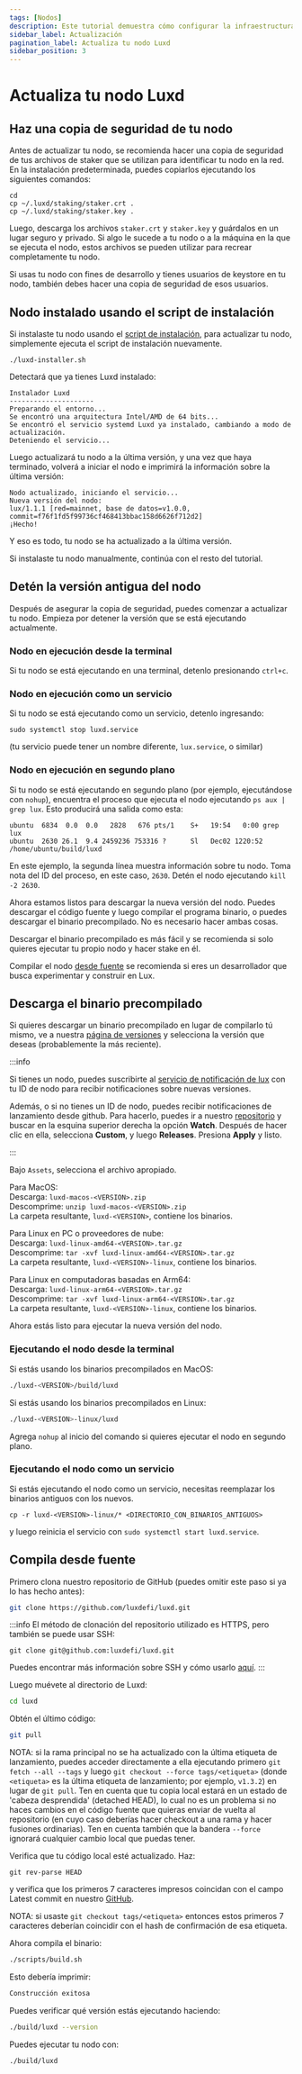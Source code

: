 ```yaml
---
tags: [Nodos]
description: Este tutorial demuestra cómo configurar la infraestructura para monitorear una instancia de Luxd.
sidebar_label: Actualización
pagination_label: Actualiza tu nodo Luxd
sidebar_position: 3
---
```


# Actualiza tu nodo Luxd

## Haz una copia de seguridad de tu nodo

Antes de actualizar tu nodo, se recomienda hacer una copia de seguridad de tus archivos de staker que se utilizan para identificar tu nodo en la red. En la instalación predeterminada, puedes copiarlos ejecutando los siguientes comandos:

```text
cd
cp ~/.luxd/staking/staker.crt .
cp ~/.luxd/staking/staker.key .
```

Luego, descarga los archivos `staker.crt` y `staker.key` y guárdalos en un lugar seguro y privado. Si algo le sucede a tu nodo o a la máquina en la que se ejecuta el nodo, estos archivos se pueden utilizar para recrear completamente tu nodo.

Si usas tu nodo con fines de desarrollo y tienes usuarios de keystore en tu nodo, también debes hacer una copia de seguridad de esos usuarios.

## Nodo instalado usando el script de instalación

Si instalaste tu nodo usando el [script de instalación](/nodes/run/with-installer/installing-luxd.md), para actualizar tu nodo, simplemente ejecuta el script de instalación nuevamente.

```text
./luxd-installer.sh
```

Detectará que ya tienes Luxd instalado:

```text
Instalador Luxd
---------------------
Preparando el entorno...
Se encontró una arquitectura Intel/AMD de 64 bits...
Se encontró el servicio systemd Luxd ya instalado, cambiando a modo de actualización.
Deteniendo el servicio...
```

Luego actualizará tu nodo a la última versión, y una vez que haya terminado, volverá a iniciar el nodo e imprimirá la información sobre la última versión:

```text
Nodo actualizado, iniciando el servicio...
Nueva versión del nodo:
lux/1.1.1 [red=mainnet, base de datos=v1.0.0, commit=f76f1fd5f99736cf468413bbac158d6626f712d2]
¡Hecho!
```

Y eso es todo, tu nodo se ha actualizado a la última versión.

Si instalaste tu nodo manualmente, continúa con el resto del tutorial.

## Detén la versión antigua del nodo

Después de asegurar la copia de seguridad, puedes comenzar a actualizar tu nodo. Empieza por detener la versión que se está ejecutando actualmente.

### Nodo en ejecución desde la terminal

Si tu nodo se está ejecutando en una terminal, detenlo presionando `ctrl+c`.

### Nodo en ejecución como un servicio

Si tu nodo se está ejecutando como un servicio, detenlo ingresando:

`sudo systemctl stop luxd.service`

(tu servicio puede tener un nombre diferente, `lux.service`, o similar)

### Nodo en ejecución en segundo plano

Si tu nodo se está ejecutando en segundo plano (por ejemplo, ejecutándose con `nohup`), encuentra el proceso que ejecuta el nodo ejecutando `ps aux | grep lux`. Esto producirá una salida como esta:

```text
ubuntu  6834  0.0  0.0   2828   676 pts/1    S+   19:54   0:00 grep lux
ubuntu  2630 26.1  9.4 2459236 753316 ?      Sl   Dec02 1220:52 /home/ubuntu/build/luxd
```

En este ejemplo, la segunda línea muestra información sobre tu nodo. Toma nota del ID del proceso, en este caso, `2630`. Detén el nodo ejecutando `kill -2 2630`.

Ahora estamos listos para descargar la nueva versión del nodo. Puedes descargar el código fuente y luego compilar el programa binario, o puedes descargar el binario precompilado. No es necesario hacer ambas cosas.

Descargar el binario precompilado es más fácil y se recomienda si solo quieres ejecutar tu propio nodo y hacer stake en él.

Compilar el nodo [desde fuente](upgrade-your-luxd-node.md#build-from-source) se recomienda si
eres un desarrollador que busca experimentar y construir en Lux.

## Descarga el binario precompilado

Si quieres descargar un binario precompilado en lugar de compilarlo tú mismo, ve a nuestra [página de versiones](https://github.com/luxdefi/luxd/releases) y selecciona la versión que deseas (probablemente la más reciente).

:::info

Si tienes un nodo, puedes suscribirte al
[servicio de notificación de lux](./notify.md) con tu ID de nodo
para recibir notificaciones sobre nuevas versiones.

Además, o si no tienes un ID de nodo, puedes recibir notificaciones de lanzamiento desde github.
Para hacerlo, puedes ir a nuestro
[repositorio](https://github.com/luxdefi/luxd) y buscar en la esquina superior derecha
la opción **Watch**. Después de hacer clic en ella, selecciona **Custom**,
y luego **Releases**. Presiona **Apply** y listo.

:::

Bajo `Assets`, selecciona el archivo apropiado.

Para MacOS:  
Descarga: `luxd-macos-<VERSION>.zip`  
Descomprime: `unzip luxd-macos-<VERSION>.zip`  
La carpeta resultante, `luxd-<VERSION>`, contiene los binarios.

Para Linux en PC o proveedores de nube:  
Descarga: `luxd-linux-amd64-<VERSION>.tar.gz`  
Descomprime: `tar -xvf luxd-linux-amd64-<VERSION>.tar.gz`  
La carpeta resultante, `luxd-<VERSION>-linux`, contiene los binarios.

Para Linux en computadoras basadas en Arm64:  
Descarga: `luxd-linux-arm64-<VERSION>.tar.gz`  
Descomprime: `tar -xvf luxd-linux-arm64-<VERSION>.tar.gz`  
La carpeta resultante, `luxd-<VERSION>-linux`, contiene los binarios.

Ahora estás listo para ejecutar la nueva versión del nodo.

### Ejecutando el nodo desde la terminal

Si estás usando los binarios precompilados en MacOS:

```zsh
./luxd-<VERSION>/build/luxd
```

Si estás usando los binarios precompilados en Linux:

```zsh
./luxd-<VERSION>-linux/luxd
```

Agrega `nohup` al inicio del comando si quieres ejecutar el nodo en segundo plano.

### Ejecutando el nodo como un servicio

Si estás ejecutando el nodo como un servicio, necesitas reemplazar los binarios antiguos con los nuevos.

`cp -r luxd-<VERSION>-linux/* <DIRECTORIO_CON_BINARIOS_ANTIGUOS>`

y luego reinicia el servicio con `sudo systemctl start luxd.service`.

## Compila desde fuente

Primero clona nuestro repositorio de GitHub (puedes omitir este paso si ya lo has hecho antes):

```zsh
git clone https://github.com/luxdefi/luxd.git
```

:::info
El método de clonación del repositorio utilizado es HTTPS, pero también se puede usar SSH:

`git clone git@github.com:luxdefi/luxd.git`

Puedes encontrar más información sobre SSH y cómo usarlo
[aquí](https://docs.github.com/en/authentication/connecting-to-github-with-ssh/about-ssh).
:::

Luego muévete al directorio de Luxd:

```zsh
cd luxd
```

Obtén el último código:

```zsh
git pull
```

NOTA: si la rama principal no se ha actualizado con la última etiqueta de lanzamiento, puedes acceder directamente a ella ejecutando primero `git fetch --all --tags` y luego `git checkout --force tags/<etiqueta>` (donde `<etiqueta>` es la última etiqueta de lanzamiento; por ejemplo, `v1.3.2`) en lugar de `git pull`. Ten en cuenta que tu copia local estará en un estado de 'cabeza desprendida' (detached HEAD), lo cual no es un problema si no haces cambios en el código fuente que quieras enviar de vuelta al repositorio (en cuyo caso deberías hacer checkout a una rama y hacer fusiones ordinarias). Ten en cuenta también que la bandera `--force` ignorará cualquier cambio local que puedas tener.

Verifica que tu código local esté actualizado. Haz:

```text
git rev-parse HEAD
```

y verifica que los primeros 7 caracteres impresos coincidan con el campo Latest commit en nuestro [GitHub](https://github.com/luxdefi/luxd).

NOTA: si usaste `git checkout tags/<etiqueta>` entonces estos primeros 7 caracteres
deberían coincidir con el hash de confirmación de esa etiqueta.

Ahora compila el binario:

```zsh
./scripts/build.sh
```

Esto debería imprimir:

```zsh
Construcción exitosa
```

Puedes verificar qué versión estás ejecutando haciendo:

```zsh
./build/luxd --version
```

Puedes ejecutar tu nodo con:

```zsh
./build/luxd
```
